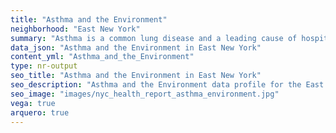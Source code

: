 ```yaml
---
title: "Asthma and the Environment"
neighborhood: "East New York"
summary: "Asthma is a common lung disease and a leading cause of hospitalizations for children under 15 years old. This report provides a summary of asthma indicators by neighborhood. It also describes housing and neighborhood characteristics that can make asthma worse."
data_json: "Asthma and the Environment in East New York"
content_yml: "Asthma_and_the_Environment"
type: nr-output
seo_title: "Asthma and the Environment in East New York"
seo_description: "Asthma and the Environment data profile for the East New York neighborhood of NYC."
seo_image: "images/nyc_health_report_asthma_environment.jpg"
vega: true
arquero: true
---
```

